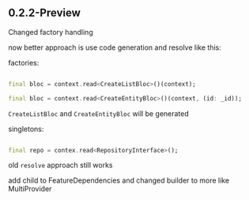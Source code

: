 ## 0.2.2-Preview

Changed factory handling

now better approach is use code generation and resolve like this:

factories:

```dart

final bloc = context.read<CreateListBloc>()(context);

final bloc = context.read<CreateEntityBloc>()(context, (id: _id));
```

`CreateListBloc` and `CreateEntityBloc` will be generated

singletons:

```dart

final repo = contex.read<RepositoryInterface>();
```

old `resolve` approach still works

add child to FeatureDependencies and changed builder to more like MultiProvider